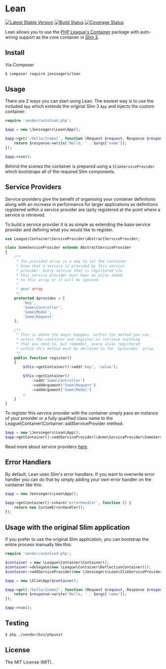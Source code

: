 Lean
====

[![Latest Stable Version](http://img.shields.io/packagist/v/jenssegers/lean.svg)](https://packagist.org/packages/jenssegers/lean) [![Build Status](http://img.shields.io/travis/jenssegers/lean.svg)](https://travis-ci.org/jenssegers/lean) [![Coverage Status](http://img.shields.io/coveralls/jenssegers/lean.svg)](https://coveralls.io/r/jenssegers/lean)

Lean allows you to use the [PHP League's Container](https://github.com/thephpleague/container) package with auto-wiring support as the core container in [Slim 3](https://github.com/slimphp/Slim).

## Install

Via Composer

``` bash
$ composer require jenssegers/lean
```

## Usage

There are 2 ways you can start using Lean. The easiest way is to use the included `App` which extends the original Slim 3 `App` and injects the custom container:

``` php
require 'vendor/autoload.php';

$app = new \Jenssegers\Lean\App();

$app->get('/hello/{name}', function (Request $request, Response $response, array $args) {
    return $response->write('Hello, ' . $args['name']);
});

$app->run();
```

Behind the scenes the container is prepared using a `SlimServiceProvider` which bootstraps all of the required Slim components.

## Service Providers

Service providers give the benefit of organising your container definitions along with an increase in performance for larger applications as definitions registered within a service provider are lazily registered at the point where a service is retrieved.

To build a service provider it is as simple as extending the base service provider and defining what you would like to register.

```php
use League\Container\ServiceProvider\AbstractServiceProvider;

class SomeServiceProvider extends AbstractServiceProvider
{
    /**
     * The provided array is a way to let the container
     * know that a service is provided by this service
     * provider. Every service that is registered via
     * this service provider must have an alias added
     * to this array or it will be ignored.
     *
     * @var array
     */
    protected $provides = [
        'key',
        'Some\Controller',
        'Some\Model',
        'Some\Request'
    ];

    /**
     * This is where the magic happens, within the method you can
     * access the container and register or retrieve anything
     * that you need to, but remember, every alias registered
     * within this method must be declared in the `$provides` array.
     */
    public function register()
    {
        $this->getContainer()->add('key', 'value');

        $this->getContainer()
            ->add('Some\Controller')
            ->addArgument('Some\Request')
            ->addArgument('Some\Model')
        ;
    }
}
```

To register this service provider with the container simply pass an instance of your provider or a fully qualified class name to the League\Container\Container::addServiceProvider method.

```php
$app = new \Jenssegers\Lean\App();
$app->getContainer()->addServiceProvider(\Acme\ServiceProvider\SomeServiceProvider::class);
```

Read more about service providers [here](https://container.thephpleague.com/3.x/service-providers/).

## Error Handlers

By default, Lean uses Slim's error handlers. If you want to overwrite error handler you can do that by simply adding your own error handler on the container like this:

```php
$app = new Jenssegers\Lean\App();

$app->getContainer()->share('errorHandler', function () {
    return new CustomErrorHandler();
});
```

## Usage with the original Slim application

If you prefer to use the original Slim application, you can bootstrap the entire process manually like this:

``` php
require 'vendor/autoload.php';

$container = new \League\Container\Container();
$container->delegate(new \League\Container\ReflectionContainer());
$container->addServiceProvider(new \Jenssegers\Lean\SlimServiceProvider());

$app = new \Slim\App($container);

$app->get('/hello/{name}', function (Request $request, Response $response, array $args) {
    return $response->write('Hello, ' . $args['name']);
});

$app->run();
```

## Testing

``` bash
$ php ./vendor/bin/phpunit
```

## License

The MIT License (MIT).

